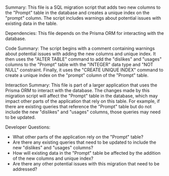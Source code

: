 Summary:
This file is a SQL migration script that adds two new columns to the "Prompt" table in the database and creates a unique index on the "prompt" column. The script includes warnings about potential issues with existing data in the table.

Dependencies:
This file depends on the Prisma ORM for interacting with the database.

Code Summary:
The script begins with a comment containing warnings about potential issues with adding the new columns and unique index. It then uses the "ALTER TABLE" command to add the "dislikes" and "usages" columns to the "Prompt" table with the "INTEGER" data type and "NOT NULL" constraint. Finally, it uses the "CREATE UNIQUE INDEX" command to create a unique index on the "prompt" column of the "Prompt" table.

Interaction Summary:
This file is part of a larger application that uses the Prisma ORM to interact with the database. The changes made by this migration script will affect the "Prompt" table in the database, which may impact other parts of the application that rely on this table. For example, if there are existing queries that reference the "Prompt" table but do not include the new "dislikes" and "usages" columns, those queries may need to be updated.

Developer Questions:
- What other parts of the application rely on the "Prompt" table?
- Are there any existing queries that need to be updated to include the new "dislikes" and "usages" columns?
- How will existing data in the "Prompt" table be affected by the addition of the new columns and unique index?
- Are there any other potential issues with this migration that need to be addressed?